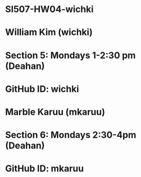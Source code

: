 # SI507-HW04-wichki

# William Kim (wichki)  
# Section 5: Mondays 1-2:30 pm (Deahan)
# GitHub ID: wichki

# Marble Karuu (mkaruu)
#  Section 6: Mondays 2:30-4pm (Deahan)
# GitHub ID: mkaruu
